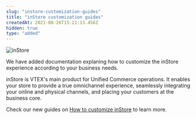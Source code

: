 ```yaml
---
slug: "instore-customization-guides"
title: "inStore customization guides"
createdAt: 2021-08-26T15:21:13.456Z
hidden: true
type: "added"
---
```


![inStore](https://img.shields.io/badge/-inStore-yellow)

We have added documentation explaning how to customize the inStore experience according to your business needs.

inStore is VTEX's main product for Unified Commerce operations. It enables your store to provide a true omnichannel experience, seamlessly integrating your online and physical channels, and placing your customers at the business core.

Check our new guides on [How to customize inStore](https://developers.vtex.com/vtex-rest-api/docs/how-to-customize-instore) to learn more.
